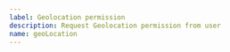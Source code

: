 ```yaml
---
label: Geolocation permission
description: Request Geolocation permission from user
name: geoLocation
---
```

